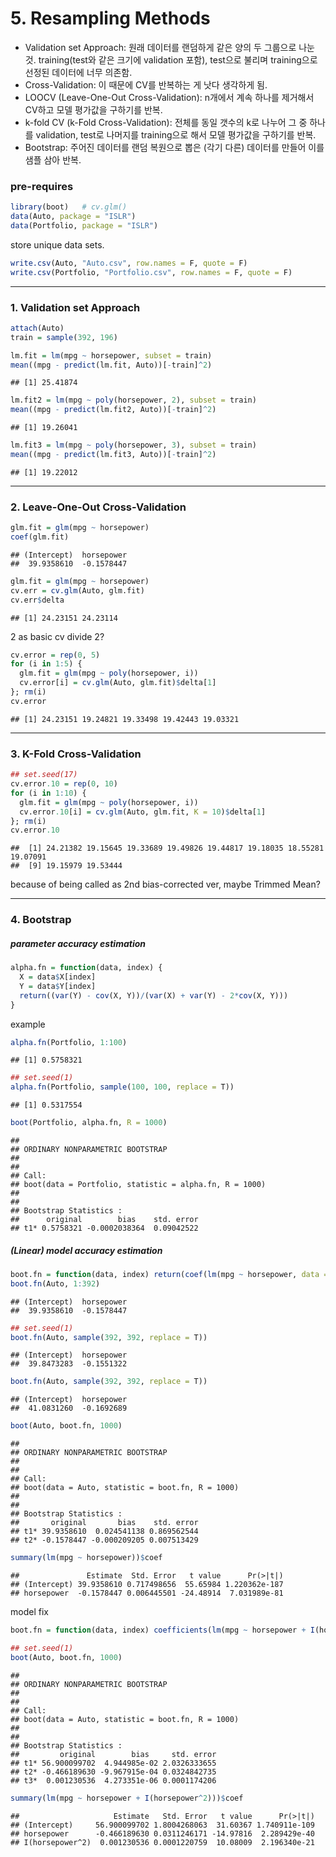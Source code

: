 5\. Resampling Methods
================

  - Validation set Approach: 원래 데이터를 랜덤하게 같은 양의 두 그룹으로 나눈 것.
    training(test와 같은 크기에 validation 포함), test으로 불리며 training으로 선정된 데이터에
    너무 의존함.
  - Cross-Validation: 이 때문에 CV를 반복하는 게 낫다 생각하게 됨.
  - LOOCV (Leave-One-Out Cross-Validation): n개에서 계속 하나를 제거해서 CV하고 모델
    평가값을 구하기를 반복.
  - k-fold CV (k-Fold Cross-Validation): 전체를 동일 갯수의 k로 나누어 그 중 하나를
    validation, test로 나머지를 training으로 해서 모델 평가값을 구하기를 반복.
  - Bootstrap: 주어진 데이터를 랜덤 복원으로 뽑은 (각기 다른) 데이터를 만들어 이를 샘플 삼아 반복.

### pre-requires

``` r
library(boot)   # cv.glm()
data(Auto, package = "ISLR")
data(Portfolio, package = "ISLR")
```

store unique data sets.

``` r
write.csv(Auto, "Auto.csv", row.names = F, quote = F)
write.csv(Portfolio, "Portfolio.csv", row.names = F, quote = F)
```

-----

### 1\. Validation set Approach

``` r
attach(Auto)
train = sample(392, 196)
```

``` r
lm.fit = lm(mpg ~ horsepower, subset = train)
mean((mpg - predict(lm.fit, Auto))[-train]^2)
```

    ## [1] 25.41874

``` r
lm.fit2 = lm(mpg ~ poly(horsepower, 2), subset = train)
mean((mpg - predict(lm.fit2, Auto))[-train]^2)
```

    ## [1] 19.26041

``` r
lm.fit3 = lm(mpg ~ poly(horsepower, 3), subset = train)
mean((mpg - predict(lm.fit3, Auto))[-train]^2)
```

    ## [1] 19.22012

-----

### 2\. Leave-One-Out Cross-Validation

``` r
glm.fit = glm(mpg ~ horsepower)
coef(glm.fit)
```

    ## (Intercept)  horsepower 
    ##  39.9358610  -0.1578447

``` r
glm.fit = glm(mpg ~ horsepower)
cv.err = cv.glm(Auto, glm.fit)
cv.err$delta
```

    ## [1] 24.23151 24.23114

2 as basic cv divide 2?

``` r
cv.error = rep(0, 5)
for (i in 1:5) {
  glm.fit = glm(mpg ~ poly(horsepower, i))
  cv.error[i] = cv.glm(Auto, glm.fit)$delta[1]
}; rm(i)
cv.error
```

    ## [1] 24.23151 19.24821 19.33498 19.42443 19.03321

-----

### 3\. K-Fold Cross-Validation

``` r
## set.seed(17)
cv.error.10 = rep(0, 10)
for (i in 1:10) {
  glm.fit = glm(mpg ~ poly(horsepower, i))
  cv.error.10[i] = cv.glm(Auto, glm.fit, K = 10)$delta[1]
}; rm(i)
cv.error.10
```

    ##  [1] 24.21382 19.15645 19.33689 19.49826 19.44817 19.18035 18.55281 19.07091
    ##  [9] 19.15979 19.53444

because of being called as 2nd bias-corrected ver, maybe Trimmed Mean?

-----

### 4\. Bootstrap

##### parameter accuracy estimation

``` r
alpha.fn = function(data, index) {
  X = data$X[index]
  Y = data$Y[index]
  return((var(Y) - cov(X, Y))/(var(X) + var(Y) - 2*cov(X, Y)))
}
```

example

``` r
alpha.fn(Portfolio, 1:100)
```

    ## [1] 0.5758321

``` r
## set.seed(1)
alpha.fn(Portfolio, sample(100, 100, replace = T))
```

    ## [1] 0.5317554

``` r
boot(Portfolio, alpha.fn, R = 1000)
```

    ## 
    ## ORDINARY NONPARAMETRIC BOOTSTRAP
    ## 
    ## 
    ## Call:
    ## boot(data = Portfolio, statistic = alpha.fn, R = 1000)
    ## 
    ## 
    ## Bootstrap Statistics :
    ##      original        bias    std. error
    ## t1* 0.5758321 -0.0002038364  0.09042522

##### (Linear) model accuracy estimation

``` r
boot.fn = function(data, index) return(coef(lm(mpg ~ horsepower, data = data, subset = index)))
boot.fn(Auto, 1:392)
```

    ## (Intercept)  horsepower 
    ##  39.9358610  -0.1578447

``` r
## set.seed(1)
boot.fn(Auto, sample(392, 392, replace = T))
```

    ## (Intercept)  horsepower 
    ##  39.8473283  -0.1551322

``` r
boot.fn(Auto, sample(392, 392, replace = T))
```

    ## (Intercept)  horsepower 
    ##  41.0831260  -0.1692689

``` r
boot(Auto, boot.fn, 1000)
```

    ## 
    ## ORDINARY NONPARAMETRIC BOOTSTRAP
    ## 
    ## 
    ## Call:
    ## boot(data = Auto, statistic = boot.fn, R = 1000)
    ## 
    ## 
    ## Bootstrap Statistics :
    ##       original       bias    std. error
    ## t1* 39.9358610  0.024541138 0.869562544
    ## t2* -0.1578447 -0.000209205 0.007513429

``` r
summary(lm(mpg ~ horsepower))$coef
```

    ##               Estimate  Std. Error   t value      Pr(>|t|)
    ## (Intercept) 39.9358610 0.717498656  55.65984 1.220362e-187
    ## horsepower  -0.1578447 0.006445501 -24.48914  7.031989e-81

model fix

``` r
boot.fn = function(data, index) coefficients(lm(mpg ~ horsepower + I(horsepower^2), data = data, subset = index))
```

``` r
## set.seed(1)
boot(Auto, boot.fn, 1000)
```

    ## 
    ## ORDINARY NONPARAMETRIC BOOTSTRAP
    ## 
    ## 
    ## Call:
    ## boot(data = Auto, statistic = boot.fn, R = 1000)
    ## 
    ## 
    ## Bootstrap Statistics :
    ##         original        bias     std. error
    ## t1* 56.900099702  4.944985e-02 2.0326333655
    ## t2* -0.466189630 -9.967915e-04 0.0324842735
    ## t3*  0.001230536  4.273351e-06 0.0001174206

``` r
summary(lm(mpg ~ horsepower + I(horsepower^2)))$coef
```

    ##                     Estimate   Std. Error   t value      Pr(>|t|)
    ## (Intercept)     56.900099702 1.8004268063  31.60367 1.740911e-109
    ## horsepower      -0.466189630 0.0311246171 -14.97816  2.289429e-40
    ## I(horsepower^2)  0.001230536 0.0001220759  10.08009  2.196340e-21
